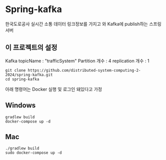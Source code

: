 # Spring-kafka
한국도로공사 실시간 소통 데이터 링크정보를 가지고 와 Kafka에 publish하는 스프링 서버


## 이 프로젝트의 설정
Kafka
topicName : "trafficSystem"
Partition 개수 : 4
replication 개수 : 1

```
git clone https://github.com/distributed-system-computing-2-2024/spring-kafka.git
cd spring-kafka
```

아래 명령어는 Docker 실행 및 로그인 돼있다고 가정

## Windows

```
gradlew build
docker-compose up -d
```

## Mac

```
./gradlew build
sudo docker-compose up -d
```
